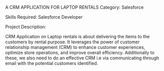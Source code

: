 A CRM APPLICATION FOR LAPTOP RENTALS
Category: Salesforce

Skills Required:
Salesforce Developer

Project Description:

 CRM Application on  Laptop rentals is about delivering the items to the customers by rental purpose. It leverages the power of customer  relationship management (CRM) to enhance customer experiences, optimize store operations, and improve overall efficiency. Additionally to these, we also need to do an effective CRM i.e via communicating through email with the potential customers identified.

